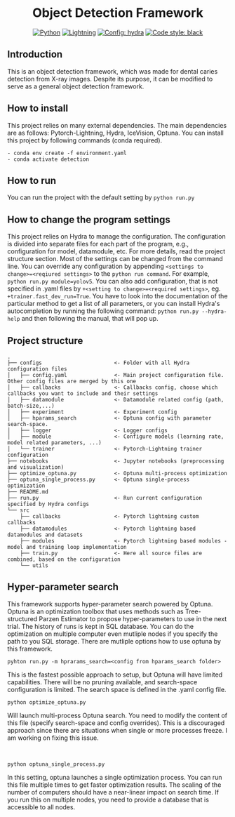 <div align="center">

# Object Detection Framework
<a href="https://www.python.org/"><img alt="Python" src="https://img.shields.io/badge/-Python 3.7+-blue?style=for-the-badge&logo=python&logoColor=white"></a>
<a href="https://pytorchlightning.ai/"><img alt="Lightning" src="https://img.shields.io/badge/-Lightning 1.5+-792ee5?style=for-the-badge&logo=pytorchlightning&logoColor=white"></a>
<a href="https://hydra.cc/"><img alt="Config: hydra" src="https://img.shields.io/badge/config-hydra 1.1-89b8cd?style=for-the-badge&labelColor=gray"></a>
<a href="https://black.readthedocs.io/en/stable/"><img alt="Code style: black" src="https://img.shields.io/badge/code%20style-black-black.svg?style=for-the-badge&labelColor=gray"></a>
</div>

## Introduction 
This is an object detection framework, which was made for dental caries detection from X-ray images. Despite its purpose, it can be modified to serve as a general object detection framework.

## How to install
This project relies on many external dependencies. The main dependencies are as follows: Pytorch-Lightning, Hydra, IceVision, Optuna. You can install this project by following commands (conda required).

```{bash}
- conda env create -f environment.yaml
- conda activate detection
```
## How to run
You can run the project with the default setting by `python run.py`

## How to change the program settings
This project relies on Hydra to manage the configuration. The configuration is divided into separate files for each part of the program, e.g., configuration for model, datamodule, etc. For more details, read the project structure section.
Most of the settings can be changed from the command line. You can override any configuration by appending `<settings to change>=<reqiured settings>` to the `python run command`. For example, `python run.py module=yolov5`. You can also add configuration, that is not specified in .yaml files by `+<setting to change>=<required settings>`, eg. `+trainer.fast_dev_run=True`. You have to look into the documentation of the particular method to get a list of all parameters, or you can install Hydra's autocompletion by running the following command: `python run.py --hydra-help` and then following the manual, that will pop up. 

## Project structure

```{bash}
.
├── configs                       <- Folder with all Hydra configuration files
│   ├── config.yaml               <- Main project configuration file. Other config files are merged by this one
│   ├── callbacks                 <- Callbacks config, choose which callbacks you want to include and their settings
│   ├── datamodule                <- Datamodule related config (path, batch-size,...)
│   ├── experiment                <- Experiment config
│   ├── hparams_search            <- Optuna config with parameter search-space.
│   ├── logger                    <- Logger configs
│   ├── module                    <- Configure models (learning rate, model related parameters, ...)
│   └── trainer                   <- Pytorch-Lightning trainer configuration
├── notebooks                     <- Jupyter notebooks (preprocessing and visualization)
├── optimize_optuna.py            <- Optuna multi-process optimization
├── optuna_single_process.py      <- Optuna single-process optimization
├── README.md   
├── run.py                        <- Run current configuration specified by Hydra configs
└── src                          
    ├── callbacks                 <- Pytorch lightning custom callbacks
    ├── datamodules               <- Pytorch lightning based datamodules and datasets
    ├── modules                   <- Pytorch lightning based modules - model and training loop implementation
    ├── train.py                  <- Here all source files are combined, based on the configuration
    └── utils                     
```

## Hyper-parameter search
This framework supports hyper-parameter search powered by Optuna. Optuna is an optimization toolbox that uses methods such as Tree-structured Parzen Estimator to propose hyper-parameters to use in the next trial. The history of runs is kept in SQL database. You can do the optimization on multiple computer even mutliple nodes if you specify the path to you SQL storage. 
There are mutliple options how to use optuna by this framework.
 ```{bash}
 pyhton run.py -m hprarams_search=<config from hparams_search folder>
 ```
 This is the fastest possible approach to setup, but Optuna will have limited capabilities. There will be no pruning available, and search-space configuration is limited. The search space is defined in the .yaml config file. 
 <br>
 ```{bash}
 python optimize_optuna.py
 ```
 Will launch multi-process Optuna search. You need to modify the content of this file (specify search-space and config overrides). This is a discouraged approach since there are situations when single or more processes freeze. I am working on fixing this issue.
 
 <br>
 
 ```{bash}
 python optuna_single_process.py
 ```
 In this setting, optuna launches a single optimization process. You can run this file multiple times to get faster optimization results. The scaling of the number of computers should have a near-linear impact on search time. If you run this on multiple nodes, you need to provide a database that is accessible to all nodes.

